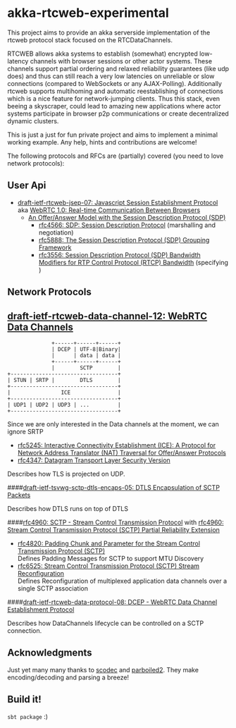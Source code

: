 # akka-rtcweb-experimental

This project aims to provide an akka serverside implementation of the rtcweb protocol stack focused on the RTCDataChannels.

RTCWEB allows akka systems to establish (somewhat) encrypted low-latency channels with browser sessions or other actor systems. These channels support
partial ordering and relaxed reliability guarantees (like udp does) and thus can still reach a very low latencies on unreliable or slow connections
 (compared to WebSockets or any AJAX-Polling). Additionally rtcweb supports multihoming and automatic reestablishing of connections which is a nice feature for network-jumping clients.
  Thus this stack, even beeing a skyscraper, could lead to amazing new applications where actor systems participate in browser p2p communications or create decentralized dynamic clusters.

This is just a just for fun private project and aims to implement a minimal working example. Any help, hints and contributions are welcome!

The following protocols and RFCs are (partially) covered (you need to love network protocols):

## User Api

* [draft-ietf-rtcweb-jsep-07: Javascript Session Establishment Protocol](http://tools.ietf.org/html/draft-ietf-rtcweb-jsep-07) aka [WebRTC 1.0: Real-time Communication Between Browsers](http://www.w3.org/TR/webrtc/)
    * [An Offer/Answer Model with the Session Description Protocol (SDP)](https://tools.ietf.org/html/rfc3264)
        * [rfc4566: SDP: Session Description Protocol](https://tools.ietf.org/html/rfc4566) (marshalling and negotiation)
        * [rfc5888: The Session Description Protocol (SDP) Grouping Framework](https://tools.ietf.org/html/rfc5888)
        * [rfc3556: Session Description Protocol (SDP) Bandwidth Modifiers for RTP Control Protocol (RTCP) Bandwidth](https://tools.ietf.org/html/rfc3556) (specifying )

## Network Protocols


## [draft-ietf-rtcweb-data-channel-12: WebRTC Data Channels](https://tools.ietf.org/html/draft-ietf-rtcweb-data-channel-12)


                  +------+------+------+
                  | DCEP | UTF-8|Binary|
                  |      | data | data |
                  +------+------+------+
                  |        SCTP        |
    +----------------------------------+
    | STUN | SRTP |        DTLS        |
    +----------------------------------+
    |                ICE               |
    +----------------------------------+
    | UDP1 | UDP2 | UDP3 | ...         |
    +----------------------------------+

Since we are only interested in the Data channels at the moment, we can ignore SRTP

* [rfc5245: Interactive Connectivity Establishment (ICE): A Protocol for Network Address Translator (NAT) Traversal for Offer/Answer Protocols](https://tools.ietf.org/html/rfc5245#section-4.3)
* [rfc4347: Datagram Transport Layer Security Version](https://tools.ietf.org/html/rfc4347)

Describes how TLS is projected on UDP.

####[draft-ietf-tsvwg-sctp-dtls-encaps-05: DTLS Encapsulation of SCTP Packets](https://tools.ietf.org/html/draft-ietf-tsvwg-sctp-dtls-encaps-05)


Describes how DTLS runs on top of DTLS

####[rfc4960: SCTP - Stream Control Transmission Protocol](https://tools.ietf.org/html/rfc4960) with [rfc4960: Stream Control Transmission Protocol (SCTP) Partial Reliability Extension](https://tools.ietf.org/html/rfc3758)

- [rfc4820: Padding Chunk and Parameter for the Stream Control Transmission Protocol (SCTP)](https://tools.ietf.org/html/rfc4820)<br>Defines Padding Messages for SCTP to support MTU Discovery
- [rfc6525: Stream Control Transmission Protocol (SCTP) Stream Reconfiguration](https://tools.ietf.org/html/rfc6525) <br> Defines Reconfiguration of multiplexed application data channels over a single SCTP association


####[draft-ietf-rtcweb-data-protocol-08: DCEP - WebRTC Data Channel Establishment Protocol](https://tools.ietf.org/html/draft-ietf-rtcweb-data-protocol-08)

Describes how DataChannels lifecycle can be controlled on a SCTP connection.



## Acknowledgments

Just yet many many thanks to [scodec](https://github.com/scodec/scodec) and [parboiled2](https://github.com/sirthias/parboiled2). They make encoding/decoding and parsing a breeze!

## Build it!

`sbt package` :)
